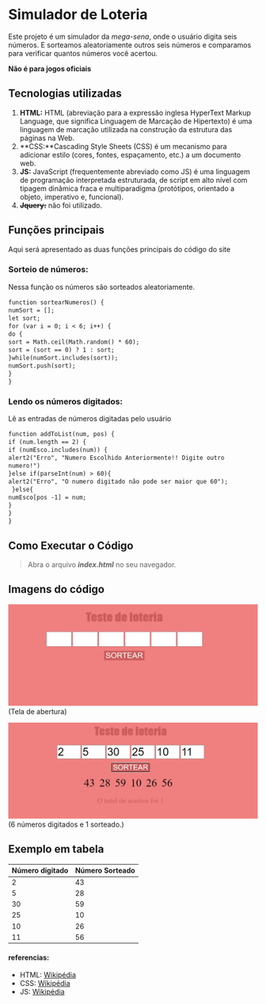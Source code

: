 # Simulador de Loteria

Este projeto é um simulador da *mega-sena*, onde o usuário digita seis números. E sorteamos aleatoriamente outros seis números e comparamos para verificar quantos números você acertou.

**Não é para jogos oficiais**

## Tecnologias utilizadas
1. **HTML:** HTML (abreviação para a expressão inglesa HyperText Markup Language, que significa Linguagem de Marcação de Hipertexto) é uma linguagem de marcação utilizada na construção da estrutura das páginas na Web.
2. **CSS:**Cascading Style Sheets (CSS) é um mecanismo para adicionar estilo (cores, fontes, espaçamento, etc.) a um documento web.
3. **JS:** JavaScript (frequentemente abreviado como JS) é uma linguagem de programação interpretada estruturada, de script em alto nível com tipagem dinâmica fraca e multiparadigma (protótipos, orientado a objeto, imperativo e, funcional).
4. ~~**Jquery:**~~ não foi utilizado.

## Funções principais
Aqui será apresentado as duas funções principais do código do site

### Sorteio de números:
Nessa função os números são sorteados aleatoriamente.
```
function sortearNumeros() {
numSort = [];
let sort;
for (var i = 0; i < 6; i++) {
do {
sort = Math.ceil(Math.random() * 60);
sort = (sort == 0) ? 1 : sort;
}while(numSort.includes(sort));
numSort.push(sort);
}
}
```
### Lendo os números digitados:
Lê as entradas de números digitadas pelo usuário

```
function addToList(num, pos) {
if (num.length == 2) {
if (numEsco.includes(num)) {
alert2("Erro", "Numero Escolhido Anteriormente!! Digite outro numero!")
}else if(parseInt(num) > 60){
alert2("Erro", "O numero digitado não pode ser maior que 60");
 }else{
numEsco[pos -1] = num;
}
}
}
```

## Como Executar o Código
>  Abra o arquivo **_index.html_** no seu navegador.


## Imagens do código

![Tela 1](/image/loteria.jpg)
(Tela de abertura)

![Tela 2](/image/loteria2.jpg)
(6 números digitados e 1 sorteado.)

## Exemplo em tabela
|Número digitado  | Número Sorteado |
|-----------------| --------------- |
|     2           |      43         |
|     5           |      28         |  
|     30          |      59         |
|     25          |      10         |
|     10          |      26         |
|     11          |      56         |



#### referencias:
* HTML: [Wikipédia](https://pt.wikipedia.org/wiki/HTML)
* CSS: [Wikipédia](https://pt.wikipedia.org/wiki/Cascading_Style_Sheets)
* JS: [Wikipédia](https://pt.wikipedia.org/wiki/JavaScript)
